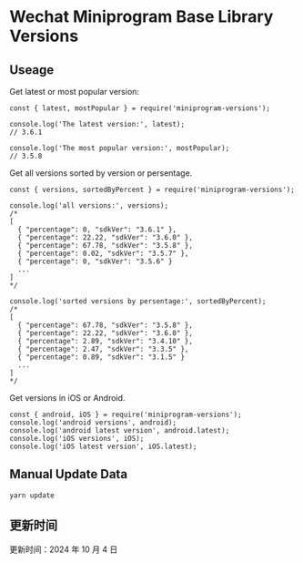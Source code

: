 
# Wechat Miniprogram Base Library Versions

## Useage

Get latest or most popular version:

```;
const { latest, mostPopular } = require('miniprogram-versions');

console.log('The latest version:', latest);
// 3.6.1

console.log('The most popular version:', mostPopular);
// 3.5.8

```

Get all versions sorted by version or persentage.

```
const { versions, sortedByPercent } = require('miniprogram-versions');

console.log('all versions:', versions);
/*
[
  { "percentage": 0, "sdkVer": "3.6.1" },
  { "percentage": 22.22, "sdkVer": "3.6.0" },
  { "percentage": 67.78, "sdkVer": "3.5.8" },
  { "percentage": 0.02, "sdkVer": "3.5.7" },
  { "percentage": 0, "sdkVer": "3.5.6" }
  ...
]
*/

console.log('sorted versions by persentage:', sortedByPercent);
/*
[
  { "percentage": 67.78, "sdkVer": "3.5.8" },
  { "percentage": 22.22, "sdkVer": "3.6.0" },
  { "percentage": 2.89, "sdkVer": "3.4.10" },
  { "percentage": 2.47, "sdkVer": "3.3.5" },
  { "percentage": 0.89, "sdkVer": "3.1.5" }
  ...
]
*/
```

Get versions in iOS or Android.

```
const { android, iOS } = require('miniprogram-versions');
console.log('android versions', android);
console.log('android latest version', android.latest);
console.log('iOS versions', iOS);
console.log('iOS latest version', iOS.latest);
```

## Manual Update Data

```
yarn update
```

## 更新时间

更新时间：2024 年 10 月 4 日
